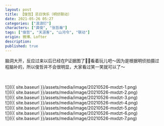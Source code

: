 ```yaml
---
layout: post
title: 【俊哲】忌日快乐（明侦联动）
date: 2021-05-26 05:27
categories: ["浪浪钉"]
characters: ["龚俊", "张哲瀚"]
tags: ["俊哲", "天涯客", "山河令", "联动"]
origin: 微博、Lofter
description: 
published: true
---
```


脑洞大开，反应过来以后已经在P证据图了🤣🤣看着玩儿吧～因为是根据明侦拍摄过程脑补的，所以俊哲并不会很明显，大家看过笑一笑就可以了～  ​​​

<br>
<br>
![]({{ site.baseurl }}/assets/media/image/20210526-mxdzt-1.png)
<br>
![]({{ site.baseurl }}/assets/media/image/20210526-mxdzt-2.png)
<br>
![]({{ site.baseurl }}/assets/media/image/20210526-mxdzt-3.png)
<br>
![]({{ site.baseurl }}/assets/media/image/20210526-mxdzt-4.png)
<br>
![]({{ site.baseurl }}/assets/media/image/20210526-mxdzt-5.png)
<br>
![]({{ site.baseurl }}/assets/media/image/20210526-mxdzt-6.png)
<br>
![]({{ site.baseurl }}/assets/media/image/20210526-mxdzt-7.png)
<br>
